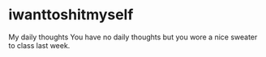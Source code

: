 # iwanttoshitmyself
My daily thoughts
You have no daily thoughts but you wore a nice sweater to class last week.
